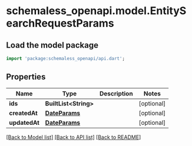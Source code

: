 # schemaless_openapi.model.EntitySearchRequestParams

## Load the model package
```dart
import 'package:schemaless_openapi/api.dart';
```

## Properties
Name | Type | Description | Notes
------------ | ------------- | ------------- | -------------
**ids** | **BuiltList&lt;String&gt;** |  | [optional] 
**createdAt** | [**DateParams**](DateParams.md) |  | [optional] 
**updatedAt** | [**DateParams**](DateParams.md) |  | [optional] 

[[Back to Model list]](../README.md#documentation-for-models) [[Back to API list]](../README.md#documentation-for-api-endpoints) [[Back to README]](../README.md)


